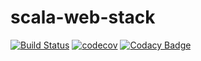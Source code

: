 # scala-web-stack
[![Build Status](https://travis-ci.org/fthomas/scala-web-stack.svg?branch=master)](https://travis-ci.org/fthomas/scala-web-stack)
[![codecov](https://codecov.io/gh/fthomas/scala-web-stack/branch/master/graph/badge.svg)](https://codecov.io/gh/fthomas/scala-web-stack)
[![Codacy Badge](https://api.codacy.com/project/badge/Grade/0e472a5e7740437da829d9c24ee97595)](https://www.codacy.com/app/fthomas/scala-web-stack?utm_source=github.com&utm_medium=referral&utm_content=fthomas/scala-web-stack&utm_campaign=badger)
